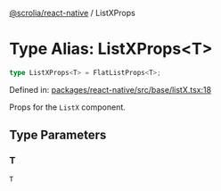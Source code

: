 [@scrolia/react-native](../README.md) / ListXProps

# Type Alias: ListXProps\<T\>

```ts
type ListXProps<T> = FlatListProps<T>;
```

Defined in: [packages/react-native/src/base/listX.tsx:18](https://github.com/alpheusday/scrolia/blob/a1d15b8008e894d5dd6b0e61a1c2164d92ca7b98/packages/react-native/src/base/listX.tsx#L18)

Props for the `ListX` component.

## Type Parameters

### T

`T`

